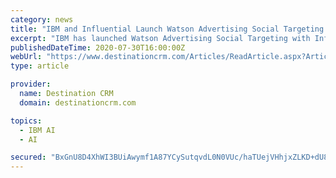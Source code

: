 ```yaml
---
category: news
title: "IBM and Influential Launch Watson Advertising Social Targeting Solution"
excerpt: "IBM has launched Watson Advertising Social Targeting with Influential, a solution that harnesses artificial intelligence (AI) to help companies identify influencers that best align with their brand values. The new solution within the Watson Advertising ..."
publishedDateTime: 2020-07-30T16:00:00Z
webUrl: "https://www.destinationcrm.com/Articles/ReadArticle.aspx?ArticleID=142117"
type: article

provider:
  name: Destination CRM
  domain: destinationcrm.com

topics:
  - IBM AI
  - AI

secured: "BxGnU8D4XhWI3BUiAwymf1A87YCySutqvdL0N0VUc/haTUejVHhjxZLKD+dU8Rhnidz3vsTNeW3ojFw2NGHwyQer21xgPgoli8QwZUHvFEkhwaVPLYxdtVvx2vGWYVUp05vATjBn/nFFLUyaMtuQigSMXugRuej5D1mHUqI2VY10fTZU/dF0R6qbapI23yx5ftKLaS9xeaImsEzbPMEOOArv0CqBuElkxqVmkY2kANOTWmwS1nrpZQ8rCvlOLAS9bQ7PHKDrIcgIaY/i5p9DApDSQ4Pib08VHuOOU5kyexRDBYgGNEuzWs0qIyuq+Z0xnKK9f6/malyQJWl6PGBgoA==;1C9xTMhb7xmBuR7LtfV6Hw=="
---
```


